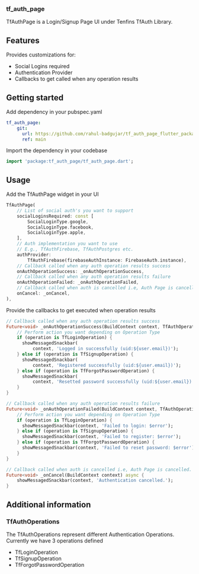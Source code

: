 ### tf_auth_page

TfAuthPage is a Login/Signup Page UI under Tenfins TfAuth Library.

## Features

Provides customizations for:

- Social Logins required
- Authentication Provider
- Callbacks to get called when any operation results

## Getting started

Add dependency in your pubspec.yaml

```yaml
tf_auth_page:
    git:
      url: https://github.com/rahul-badgujar/tf_auth_page_flutter_package.git
      ref: main
```

Import the dependency in your codebase

```dart
import 'package:tf_auth_page/tf_auth_page.dart';
```

## Usage

Add the TfAuthPage widget in your UI

```dart
TfAuthPage(
    // List of social auth's you want to support
    socialLoginsRequired: const [
        SocialLoginType.google,
        SocialLoginType.facebook,
        SocialLoginType.apple,
    ],
    // Auth implementation you want to use
    // E.g., TfAuthFirebase, TfAuthPostgres etc.
    authProvider:
        TfAuthFirebase(firebaseAuthInstance: FirebaseAuth.instance),
    // Callback called when any auth operation results success
    onAuthOperationSuccess: _onAuthOperationSuccess,
    // Callback called when any auth operation results failure
    onAuthOperationFailed: _onAuthOperationFailed,
    // Callback called when auth is cancelled i.e, Auth Page is cancelled.
    onCancel: _onCancel,
),
```

Provide the callbacks to get executed when operation results

```dart
// Callback called when any auth operation results success
Future<void> _onAuthOperationSuccess(BuildContext context, TfAuthOperation operation, TfAuthUser? user) async {
    // Perform action you want depending on Operation Type
    if (operation is TfLoginOperation) {
      showMessagedSnackbar(
          context, 'Logged in successfully (uid:${user.email})');
    } else if (operation is TfSignupOperation) {
      showMessagedSnackbar(
          context, 'Registered successfully (uid:${user.email})');
    } else if (operation is TfForgotPasswordOperation) {
      showMessagedSnackbar(
          context, 'Resetted password successfully (uid:${user.email})');
    }
}

// Callback called when any auth operation results failure
Future<void> _onAuthOperationFailed(BuildContext context, TfAuthOperation operation, dynamic error) async {
    // Perform action you want depending on Operation Type
    if (operation is TfLoginOperation) {
      showMessagedSnackbar(context, 'Failed to login: $error');
    } else if (operation is TfSignupOperation) {
      showMessagedSnackbar(context, 'Failed to register: $error');
    } else if (operation is TfForgotPasswordOperation) {
      showMessagedSnackbar(context, 'Failed to reset password: $error');
    }
}

// Callback called when auth is cancelled i.e, Auth Page is cancelled.
Future<void> _onCancel(BuildContext context) async {
    showMessagedSnackbar(context, 'Authentication cancelled.');
}
```

## Additional information

### TfAuthOperations

The TfAuthOperations represent different Authentication Operations.
Currently we have 3 operations defined

- TfLoginOperation
- TfSignupOperation
- TfForgotPasswordOperation


